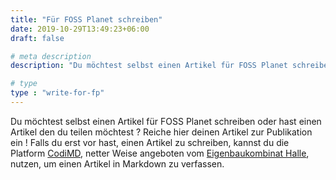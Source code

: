 ```yaml
---
title: "Für FOSS Planet schreiben"
date: 2019-10-29T13:49:23+06:00
draft: false

# meta description
description: "Du möchtest selbst einen Artikel für FOSS Planet schreiben oder hast einen Artikel den du teilen möchtest ? Reiche hier deinen Artikel zur Publikation ein !"

# type
type : "write-for-fp"
---
```


Du möchtest selbst einen Artikel für FOSS Planet schreiben oder hast einen Artikel den du teilen möchtest ? Reiche hier deinen Artikel zur Publikation ein !
Falls du erst vor hast, einen Artikel zu schreiben, kannst du die Platform [CodiMD](https://pads.eigenbaukombinat.de), netter Weise angeboten vom [Eigenbaukombinat Halle](https://eigenbaukombinat.de), nutzen, um einen Artikel in Markdown zu verfassen.
